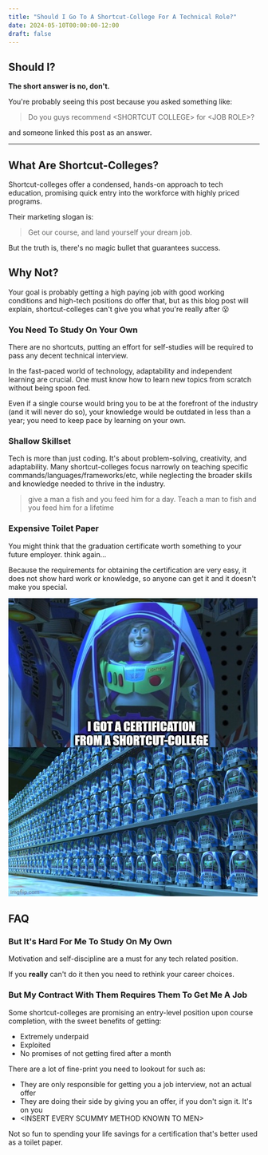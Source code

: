 ```yaml
---
title: "Should I Go To A Shortcut-College For A Technical Role?"
date: 2024-05-10T00:00:00-12:00
draft: false
---
```


## Should I?
**The short answer is no, don't.**

You're probably seeing this post because you asked something like:

> Do you guys recommend \<SHORTCUT COLLEGE\> for \<JOB ROLE\>?

and someone linked this post as an answer.

---

## What Are Shortcut-Colleges?
Shortcut-colleges offer a condensed, hands-on approach to tech education, promising quick entry into the workforce with highly priced programs.

Their marketing slogan is:

> Get our course, and land yourself your dream job.

But the truth is, there's no magic bullet that guarantees success.

## Why Not?
Your goal is probably getting a high paying job with good working conditions and high-tech positions do offer that, but as this blog post will explain, shortcut-colleges can't give you what you're really after 😮

### You Need To Study On Your Own
There are no shortcuts, putting an effort for self-studies will be required to pass any decent technical interview.

In the fast-paced world of technology, adaptability and independent learning are crucial. One must know how to learn new topics from scratch without being spoon fed.

Even if a single course would bring you to be at the forefront of the industry (and it will never do so), your knowledge would be outdated in less than a year; you need to keep pace by learning on your own.

### Shallow Skillset 
Tech is more than just coding. It's about problem-solving, creativity, and adaptability. Many shortcut-colleges focus narrowly on teaching specific commands/languages/frameworks/etc, while neglecting the broader skills and knowledge needed to thrive in the industry.

> give a man a fish and you feed him for a day. Teach a man to fish and you feed him for a lifetime

### Expensive Toilet Paper
You might think that the graduation certificate worth something to your future employer. think again...

Because the requirements for obtaining the certification are very easy, it does not show hard work or knowledge, so anyone can get it and it doesn't make you special.

![Buzz Lightyear Clones](img/buzz_lightyear_clones_i_got_certification_from_shortcut_college.jpg)

## FAQ 
### But It's Hard For Me To Study On My Own 
Motivation and self-discipline are a must for any tech related position.

If you **really** can't do it then you need to rethink your career choices.

### But My Contract With Them Requires Them To Get Me A Job
Some shortcut-colleges are promising an entry-level position upon course completion, with the sweet benefits of getting:

- Extremely underpaid
- Exploited
- No promises of not getting fired after a month

There are a lot of fine-print you need to lookout for such as:

- They are only responsible for getting you a job interview, not an actual offer 
- They are doing their side by giving you an offer, if you don't sign it. It's on you
- \<INSERT EVERY SCUMMY METHOD KNOWN TO MEN\>

Not so fun to spending your life savings for a certification that's better used as a toilet paper.

